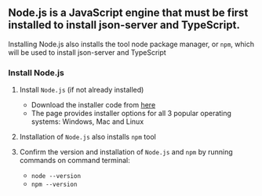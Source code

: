 ## Node.js is a JavaScript engine that must be first installed to install json-server and TypeScript.​

Installing Node.js also installs the tool node package manager, or `npm`, which will be used to install json-server and TypeScript

### Install Node.js

1. Install `Node.js` (if not already installed)

    - Download the installer code from [here](https://nodejs.org/en/download/)
    - The page provides installer options for all 3 popular operating systems: Windows, Mac and Linux

2. Installation of `Node.js` also installs `npm` tool

3. Confirm the version and installation of `Node.js` and `npm` by running commands on command terminal:
    - `node --version`
    - `npm --version`